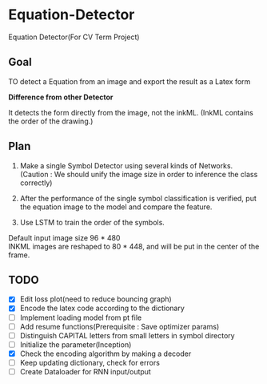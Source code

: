 # Equation-Detector
Equation Detector(For CV Term Project)

## Goal
TO detect a Equation from an image and export the result as a Latex form

**Difference from other Detector**

It detects the form directly from the image, not the inkML.
(InkML contains the order of the drawing.)

## Plan
1. Make a single Symbol Detector using several kinds of Networks.
(Caution : We should unify the image size in order to inference the class correctly)

2. After the performance of the single symbol classification is verified, 
put the equation image to the model and compare the feature.

3. Use LSTM to train the order of the symbols.

Default input image size 96 * 480 \
INKML images are reshaped to 80 * 448, and will be put in the center of the frame.

## TODO
- [x] Edit loss plot(need to reduce bouncing graph)
- [x] Encode the latex code according to the dictionary
- [ ] Implement loading model from pt file
- [ ] Add resume functions(Prerequisite : Save optimizer params)
- [ ] Distinguish CAPITAL letters from small letters in symbol directory
- [ ] Initialize the parameter(Inception)
- [x] Check the encoding algorithm by making a decoder
- [ ] Keep updating dictionary, check for errors
- [ ] Create Dataloader for RNN input/output